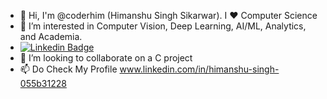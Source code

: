 - 👋 Hi, I'm @coderhim (Himanshu Singh Sikarwar). I ❤️ Computer Science
- 👀 I’m interested in Computer Vision, Deep Learning, AI/ML, Analytics, and Academia.
- [![Linkedin Badge](https://img.shields.io/badge/-coderhim-0e76a8?style=flat-square&logo=Linkedin&logoColor=white&link=https://www.linkedin.com/in/himanshu2singh/)](https://www.linkedin.com/in/himanshu2singh/)
- 💞️ I’m looking to collaborate on a C project
- 📫 Do Check My Profile www.linkedin.com/in/himanshu-singh-055b31228

<!---
coderhim/coderhim is a ✨ special ✨ repository because its `README.md` (this file) appears on your GitHub profile.
You can click the Preview link to take a look at your changes.
--->
